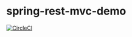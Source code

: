# spring-rest-mvc-demo

[![CircleCI](https://circleci.com/gh/tyler-avs/spring-rest-mvc-demo.svg?style=svg)](https://circleci.com/gh/tyler-avs/spring-rest-mvc-demo)
